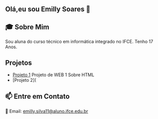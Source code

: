 ## Olá,eu sou Emilly Soares 👋

## 🎓 Sobre Mim
Sou aluna do curso técnico em informática integrado no IFCE. 
Tenho 17 Anos.

## Projetos
- [Projeto 1](https://github.com/emillysoares05/Atividades-WEB-I---HTML) Projeto de WEB 1 Sobre HTML
- [Projeto 2](


## 📫 Entre em Contato
 📧 Email: emilly.silva11@aluno.ifce.edu.br
